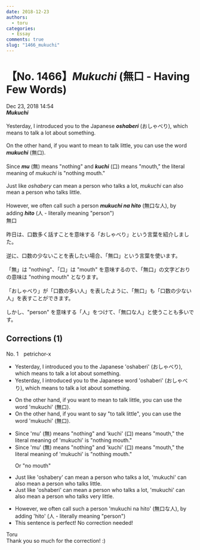 ```yaml
---
date: 2018-12-23
authors:
  - toru
categories:
  - Essay
comments: true
slug: "1466_mukuchi"
---
```


# 【No. 1466】<strong><em>Mukuchi</strong></em> (無口 - Having Few Words)
<div class="date">Dec 23, 2018 14:54</div>
<div id="post"><div id="body_show_ori">
<strong><em>Mukuchi</strong></em><br/><br/>Yesterday, I introduced you to the Japanese <strong><em>oshaberi</em></strong> (おしゃべり), which means to talk a lot about something.<br/><br/>On the other hand, if you want to mean to talk little, you can use the word <strong><em>mukuchi</em></strong> (無口).<br/><br/>Since <strong><em>mu</em></strong> (無) means "nothing" and <strong><em>kuchi</em></strong> (口) means "mouth," the literal meaning of <em>mukuchi</em> is "nothing mouth."<br/><br/>Just like <em>oshabery</em> can mean a person who talks a lot, <em>mukuchi</em> can also mean a person who talks little.<br/><br/>However, we often call such a person <strong><em>mukuchi na hito</em></strong> (無口な人), by adding <strong><em>hito</em></strong> (人 - literally meaning "person")
</div></div>

<!-- more -->

<div id="post_ja"><div id="body_show_mo">
無口<br/><br/>昨日は、口数多く話すことを意味する「おしゃべり」という言葉を紹介しました。<br/><br/>逆に、口数の少ないことを表したい場合、「無口」という言葉を使います。<br/><br/>「無」は "nothing"、「口」は "mouth" を意味するので、「無口」の文字どおりの意味は "nothing mouth" となります。<br/><br/>「おしゃべり」が「口数の多い人」を表したように、「無口」も「口数の少ない人」を表すことができます。<br/><br/>しかし、"person" を意味する「人」をつけて、「無口な人」と使うことも多いです。
</div></div>

## Corrections (1)
<div id="block"><div class="first_name"> No. 1　<span class="just_name">petrichor-x</span></div><div id="block2">
<ul class="correction_field">
<li class="incorrect">Yesterday, I introduced you to the Japanese 'oshaberi' (おしゃべり), which means to talk a lot about something.</li>
<li class="corrected correct">
Yesterday, I introduced you to the Japanese word 'oshaberi' (おしゃべり), which means to talk a lot about something.
</li>
</ul>
<ul class="correction_field">
<li class="incorrect">On the other hand, if you want to mean to talk little, you can use the word 'mukuchi' (無口).</li>
<li class="corrected correct">
On the other hand, if you want to say "to talk little", you can use the word 'mukuchi' (無口).
</li>
</ul>
<ul class="correction_field">
<li class="incorrect">Since 'mu' (無) means "nothing" and 'kuchi' (口) means "mouth," the literal meaning of 'mukuchi' is "nothing mouth."</li>
<li class="corrected correct">
Since 'mu' (無) means "nothing" and 'kuchi' (口) means "mouth," the literal meaning of 'mukuchi' is "nothing mouth."
<p class="correction_comment">Or "no mouth"</p>
</li>
</ul>
<ul class="correction_field">
<li class="incorrect">Just like 'oshabery' can mean a person who talks a lot, 'mukuchi' can also mean a person who talks little.</li>
<li class="corrected correct">
Just like 'oshaberi' can mean a person who talks a lot, 'mukuchi' can also mean a person who talks very little.
</li>
</ul>
<ul class="correction_field">
<li class="incorrect">However, we often call such a person 'mukuchi na hito' (無口な人), by adding 'hito' (人 - literally meaning "person")</li>
<li class="corrected perfect">This sentence is perfect! No correction needed!</li>
</ul>
</div><div class="name"><span class="just_name">Toru</span><br>
Thank you so much for the correction! :)
</div>
</div>
